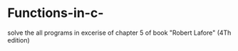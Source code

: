 # Functions-in-c-
solve the all programs in excerise of chapter 5  of book  "Robert Lafore"  (4Th edition)
